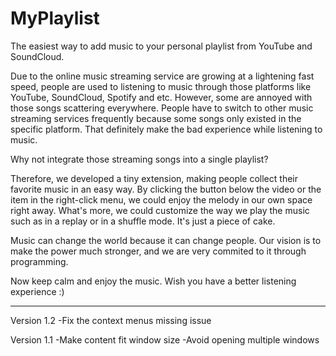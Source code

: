 # MyPlaylist
The easiest way to add music to your personal playlist from YouTube and SoundCloud.

Due to the online music streaming service are growing at a lightening fast speed, 
people are used to listening to music through those platforms like YouTube, SoundCloud, Spotify and etc. 
However, some are annoyed with those songs scattering everywhere. 
People have to switch to other music streaming services frequently because some songs only existed in the specific platform.
That definitely  make the bad experience while listening to music.

Why not integrate those streaming songs into a single playlist?

Therefore, we developed a tiny extension, making people collect their favorite music in an easy way. 
By clicking the button below the video or the item in the right-click menu, we could enjoy the melody in our own space right away. 
What's more, we could customize the way we play the music such as in a replay or in a shuffle mode. It's just a piece of cake.

Music can change the world because it can change people. Our vision is to make the power much stronger, and we are very commited to it through programming.

Now keep calm and enjoy the music. Wish you have a better listening experience :)

-----------------------------------------------------------

Version 1.2
-Fix the context menus missing issue

Version 1.1
-Make content fit window size
-Avoid opening multiple windows